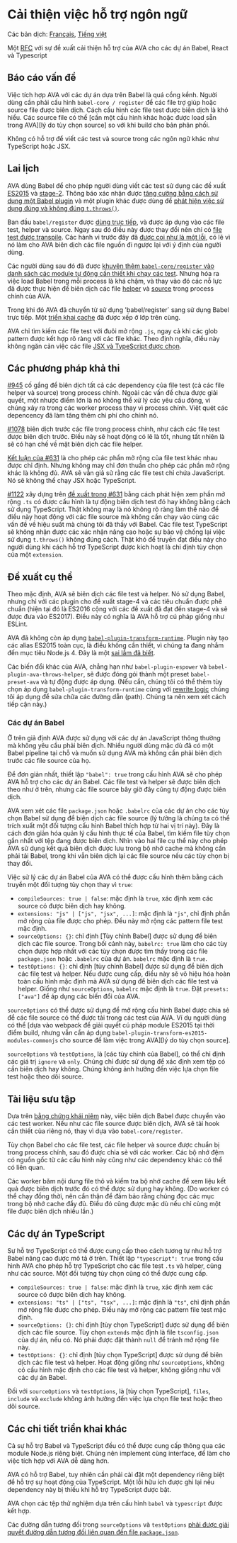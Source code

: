 # Cải thiện việc hỗ trợ ngôn ngữ

Các bản dịch: [Français](https://github.com/avajs/ava-docs/blob/master/fr_FR/docs/specs/001%20-%20Improving%20language%20support.md), [Tiếng việt](https://github.com/avajs/ava-docs/blob/master/vi_VN/docs/specs/001%20-%20Improving%20language%20support.md)

Một [RFC](http://blog.npmjs.org/post/153881413635/some-notes-on-rfcs) với sự đề xuất cải thiện hỗ trợ của AVA cho các dự án Babel, React và Typescript

## Báo cáo vấn đề

Việc tích hợp AVA với các dự án dựa trên Babel là quá cồng kềnh. Người dùng cần phải cấu hình `babel-core / register` để các file trợ giúp hoặc source file được biên dịch. Cách cấu hình  các file test được biên dịch là khó hiểu. Các source file có thể [cần một cấu hình khác hoặc được load sẵn trong AVA][lý do tùy chọn source] so với khi build cho bản phân phối.

Không có hỗ trợ để viết các test và source trong các ngôn ngữ khác như TypeScript hoặc JSX.

## Lai lịch

AVA dùng Babel để cho phép người dùng viết các test sử dụng các đề xuất [ES2015](https://babeljs.io/docs/plugins/preset-es2015/) và [stage-2](https://babeljs.io/docs/plugins/preset-stage-2/). Thông báo xác nhận được [tăng cường bằng cách sử dụng một Babel plugin](https://github.com/avajs/ava/pull/46) và một plugin khác được dùng để [phát hiện việc sử dụng đúng và không đúng `t.throws()`](https://github.com/avajs/ava/pull/742).

Ban đầu `babel/register` được [dùng trực tiếp](https://github.com/avajs/ava/pull/23), và được áp dụng vào các file test, helper và source. Ngay sau đó điều này được thay đổi nên chỉ có [file test được transpile](https://github.com/avajs/ava/issues/50). Các hành vi trước đây đã [được coi như là một lỗi](https://github.com/avajs/ava/issues/108#issuecomment-151245367), có lẽ vì nó làm cho AVA biên dịch các file nguồn đi ngược lại với ý định của người dùng.

Các người dùng sau đó đã được [khuyên thêm `babel-core/register` vào danh sách các module tự động cần thiết khi chạy các test](https://github.com/avajs/ava#transpiling-imported-modules). Nhưng hóa ra việc load Babel trong mỗi process là khá chậm, và thay vào đó các nỗ lực đã được thực hiện để biên dịch các file [helper][1078] và [source][945] trong process chính của AVA.

Trong khi đó AVA đã chuyển từ sử dụng 'babel/register` sang sử dụng Babel trực tiếp. Một [triển khai cache](https://github.com/avajs/ava/pull/352) đã được xếp ở lớp trên cùng.

AVA chỉ tìm kiếm các file test với đuôi mở rộng `.js`, ngay cả khi các glob pattern được kết hợp rõ ràng với các file khác. Theo định nghĩa, điều này không ngăn cản việc các file [JSX và TypeScript được chọn](https://github.com/avajs/ava/issues/631).

## Các phương pháp khả thi

[#945][945] cố gắng để biên dịch tất cả các dependency của file test (cả các file helper và source) trong process chính. Ngoài các vấn đề chưa được giải quyết, một nhược điểm lớn là nó không thể xử lý các yêu cầu động, vì chúng xảy ra trong các worker process thay vì process chính. Việt quét các depencency đã làm tăng thêm chi phí cho chính nó.

[#1078][1078] biên dịch trước các file trong process chính, như cách các file test được biên dịch trước. Điều này sẽ hoạt động có lẽ là tốt, nhưng tất nhiên là sẽ có hạn chế về mặt biên dịch các file helper.

[Kết luận của #631][631 conclusion] là cho phép các phần mở rộng của file test khác nhau được chỉ định. Nhưng không may chỉ đơn thuần cho phép các phần mở rộng khác là không đủ. AVA sẽ vẫn giả sử rằng các file test chỉ chứa JavaScript. Nó sẽ không thể chạy JSX hoặc TypeScript.

[#1122](https://github.com/avajs/ava/pull/1122) xây dựng trên [đề xuất trong #631][631 conclusion] bằng cách phát hiện xem phần mở rộng `.ts` có được cấu hình là tự động biên dịch test đó hay không bằng cách sử dụng TypeScript. Thật không may là nó không rõ ràng làm thế nào để điều này hoạt động với các file source mà không cần chạy vào cùng các vấn đề về hiệu suất mà chúng tôi đã thấy với Babel. Các file test TypeScript  sẽ không nhận được các xác nhận nâng cao hoặc sự bảo vệ chống lại việc sử dụng `t.throws()` không đúng cách. Thật khó để truyền đạt điều này cho người dùng khi cách hỗ trợ TypeScript được kích hoạt là chỉ định tùy chọn của một `extension`.

## Đề xuất cụ thể

Theo mặc định, AVA sẽ biên dịch các file test và helper. Nó sử dụng Babel, nhưng chỉ với các plugin cho đề xuất stage-4 và các tiêu chuẩn được phê chuẩn (hiện tại đó là ES2016 cộng với các đề xuất đã đạt đến stage-4 và sẽ được đưa vào ES2017). Điều này có nghĩa là AVA hỗ trợ cú pháp giống như ESLint.

AVA đã không còn áp dụng [`babel-plugin-transform-runtime`](https://babeljs.io/docs/plugins/transform-runtime/). Plugin này tạo các alias ES2015 toàn cục, là điều không cần thiết, vì chúng ta đang nhắm đến mục tiêu Node.js 4. Đây là một [sai lầm đã biết](https://github.com/avajs/ava/issues/1089).

Các biến đổi khác của AVA, chẳng hạn như `babel-plugin-espower` và `babel-plugin-ava-throws-helper`, sẽ được đóng gói thành một preset `babel-preset-ava` và tự động được áp dụng. (Nếu cần, chúng tôi có thể thêm tùy chọn áp dụng `babel-plugin-transform-runtime` cùng với [rewrite logic](https://github.com/avajs/ava/blob/033d4dcdcbdadbf665c740ff450c2a775a8373dc/lib/babel-config.js#L53:L61) chúng tôi áp dụng để sửa chữa các đường dẫn (path). Chúng ta nên xem xét cách tiếp cận này.)

### Các dự án Babel

Ở trên giả định AVA được sử dụng với các dự án JavaScript thông thường mà không yêu cầu phải biên dịch. Nhiều người dùng mặc dù đã có một Babel pipeline tại chỗ và muốn sử dụng AVA mà không cần phải biên dịch trước các file source của họ.

Để đơn giản nhất, thiết lập `"babel": true` trong cấu hình AVA sẽ cho phép AVA hỗ trợ cho các dự án Babel. Các file test và helper sẽ được biên dịch theo như ở trên, nhưng các file source bây giờ đây cũng tự động được biên dịch.

AVA xem xét các file `package.json` hoặc `.babelrc` của các dự án cho các tùy chọn Babel sử dụng để biện dịch các file source (lý tưởng là chúng ta có thể trích xuất một đối tượng cấu hình Babel thích hợp từ hai vị trí này). Đây là cách đơn giản hóa quản lý cấu hình thực tế của Babel, tìm kiếm file tùy chọn gần nhất với tệp đang được biên dịch. Nhìn vào hai file cụ thể này cho phép AVA sử dụng kết quả biên dịch được lưu trong bộ nhớ cache mà không cần phải tải Babel, trong khi vẫn biên dịch lại các file source nếu các tùy chọn bị thay đổi.

Việc sử lý các dự án Babel của AVA có thể được cấu hình thêm bằng cách truyền một đối tượng tùy chọn thay vì `true`:

* `compileSources: true | false`: mặc định là `true`, xác định xem các source có được biên dịch hay không.
* `extensions: "js" | ["js", "jsx", ...]`: mặc định là `"js"`, chỉ định phần mở rộng của file được cho phép. Đều này mở rộng các pattern file test mặc định.
* `sourceOptions: {}`: chỉ định [Tùy chỉnh Babel] được sử dụng để biên dịch các file source. Trong bối cảnh này, `babelrc: true` làm cho các tùy chọn được hợp nhất với các tùy chọn được tìm thấy trong các file `package.json` hoặc `.babelrc` của dự án. `babelrc` mặc định là `true`.
* `testOptions: {}`: chỉ định [tùy chỉnh Babel] được sử dụng để biên dịch các file test và helper. Nếu được cung cấp, điều này sẽ vô hiệu hóa hoàn toàn cấu hình mặc định mà AVA sử dụng để biên dịch các file test và helper. Giống như `sourceOptions`, `babelrc` mặc định là `true`. Đặt `presets: ["ava"]` để áp dụng các biến đổi của AVA.

`sourceOptions` có thể được sử dụng để mở rộng cấu hình Babel được chia sẻ để các file source có thể được tải trong các test của AVA. Ví dụ người dùng có thể [dựa vào webpack để giải quyết cú pháp module ES2015 tại thời điểm build, nhưng vẫn cần áp dụng `babel-plugin-transform-es2015-modules-commonjs` cho source để làm việc trong AVA][lý do tùy chọn source].

`sourceOptions` và `testOptions`, là [các tùy chỉnh của Babel], có thể chỉ định các giá trị `ignore` và `only`. Chúng chỉ được sử dụng để xác định xem tệp có cần biên dịch hay không. Chúng không ảnh hưởng đến việc lựa chọn file test hoặc theo dõi source.

## Tài liệu sưu tập

Dựa trên [bằng chứng khái niêm](https://github.com/avajs/ava/pull/1082) này, việc biên dịch Babel được chuyển vào các test worker. Nếu như các file source được biên dịch, AVA sẽ tải hook cần thiết của riêng nó, thay vì dựa vào `babel-core/register`.

Tùy chọn Babel cho các file test, các file helper và source được chuẩn bị trong process chính, sau đó được chia sẻ với các worker. Các bộ nhớ đệm có nguồn gốc từ các cấu hình này cũng như các dependency khác có thể có liên quan.

Các worker băm nội dung file thô và kiểm tra bộ nhớ cache để xem liệu kết quả được biên dịch trước đó có thể được sử dụng hay không. (Do worker có thể chạy đồng thời, nên cẩn thận để đảm bảo rằng chúng đọc các mục trong bộ nhớ cache đầy đủ. Điều đó cũng được mặc dù nếu chỉ cùng một file được biên dịch nhiều lần.)

## Các dự án TypeScript

Sự hỗ trợ TypeScript có thể được cung cấp theo cách tương tự như hỗ trợ Babel nâng cao được mô tả ở trên. Thiết lập `"typescript": true` trong cấu hình AVA cho phép hỗ trợ TypeScript cho các file test `.ts` và helper, cũng như các source. Một đối tượng tùy chọn cũng có thể được cung cấp.

* `compileSources: true | false`: mặc định là `true`, xác định xem các source có được biên dịch hay không.
* `extensions: "ts" | ["ts", "tsx", ...]`: mặc định là `"ts"`, chỉ định phần mở rộng file được cho phép. Điều này mở rộng các pattern file test mặc định.
* `sourceOptions: {}`: chỉ định [tùy chọn TypeScript] được sử dụng để biên dịch các file source. Tùy chọn `extends` mặc định là file `tsconfig.json` của dự án, nếu có. Nó phải được đặt thành `null` để tránh mở rộng file này.
* `testOptions: {}`: chỉ định [tùy chọn TypeScript] được sử dụng để biên dịch các file test và helper. Hoạt động giống như `sourceOptions`, không có cấu hình mặc định cho các file test và helper, không giống như với các dự án Babel.

Đối với `sourceOptions` và `testOptions`, là [tùy chọn TypeScript], `files`, `include` và `exclude` không ảnh hưởng đến việc lựa chọn file test hoặc theo dõi source.

## Các chi tiết triển khai khác

Cả sự hỗ trợ Babel và TypeScript đều có thể được cung cấp thông qua các module Node.js riêng biệt. Chúng nên implement cùng interface, để làm cho việc tích hợp với AVA dễ dàng hơn.

AVA có hỗ trợ Babel, tuy nhiên cần phải cài đặt một dependency riêng biệt để hỗ trợ sự hoạt động của TypeScript. Một lỗi hữu ích được ghi lại nếu dependency này bị thiếu khi hỗ trợ TypeScript được bật.

AVA chọn các tệp thử nghiệm dựa trên cấu hình `babel` và `typescript` được kết hợp.

Các đường dẫn tương đối trong `sourceOptions` và `testOptions` [phải được giải quyết đường dẫn tương đối liên quan đến file `package.json`](https://github.com/avajs/ava/issues/707).

[1078]: https://github.com/avajs/ava/pull/1078
[631 conclusion]: https://github.com/avajs/ava/issues/631#issuecomment-248659780
[945]: https://github.com/avajs/ava/pull/945
[Babel options]: https://babeljs.io/docs/usage/api/#options
[source options reason]: https://github.com/avajs/ava/issues/1139#issuecomment-267969417
[TypeScript options]: https://www.typescriptlang.org/docs/handbook/tsconfig-json.html
